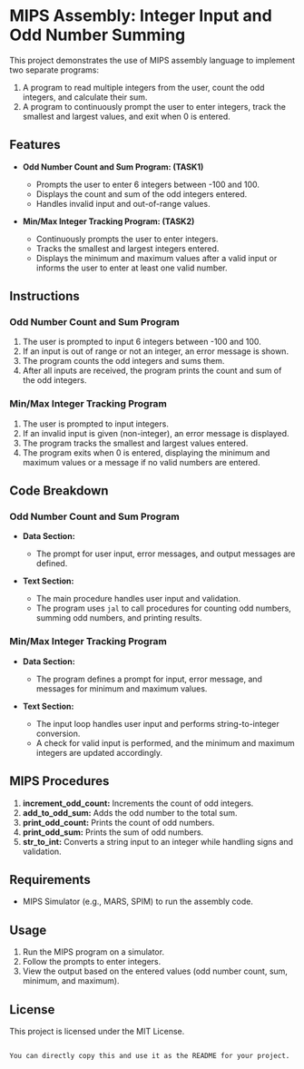 
# MIPS Assembly: Integer Input and Odd Number Summing

This project demonstrates the use of MIPS assembly language to implement two separate programs: 
1. A program to read multiple integers from the user, count the odd integers, and calculate their sum. 
2. A program to continuously prompt the user to enter integers, track the smallest and largest values, and exit when 0 is entered.

## Features

- **Odd Number Count and Sum Program: (TASK1)**
    - Prompts the user to enter 6 integers between -100 and 100.
    - Displays the count and sum of the odd integers entered.
    - Handles invalid input and out-of-range values.
  
- **Min/Max Integer Tracking Program: (TASK2)**
    - Continuously prompts the user to enter integers.
    - Tracks the smallest and largest integers entered.
    - Displays the minimum and maximum values after a valid input or informs the user to enter at least one valid number.

## Instructions

### Odd Number Count and Sum Program
1. The user is prompted to input 6 integers between -100 and 100.
2. If an input is out of range or not an integer, an error message is shown.
3. The program counts the odd integers and sums them.
4. After all inputs are received, the program prints the count and sum of the odd integers.

### Min/Max Integer Tracking Program
1. The user is prompted to input integers.
2. If an invalid input is given (non-integer), an error message is displayed.
3. The program tracks the smallest and largest values entered.
4. The program exits when 0 is entered, displaying the minimum and maximum values or a message if no valid numbers are entered.

## Code Breakdown

### Odd Number Count and Sum Program

- **Data Section:**
    - The prompt for user input, error messages, and output messages are defined.
  
- **Text Section:**
    - The main procedure handles user input and validation.
    - The program uses `jal` to call procedures for counting odd numbers, summing odd numbers, and printing results.

### Min/Max Integer Tracking Program

- **Data Section:**
    - The program defines a prompt for input, error message, and messages for minimum and maximum values.
  
- **Text Section:**
    - The input loop handles user input and performs string-to-integer conversion.
    - A check for valid input is performed, and the minimum and maximum integers are updated accordingly.

## MIPS Procedures

1. **increment_odd_count:** Increments the count of odd integers.
2. **add_to_odd_sum:** Adds the odd number to the total sum.
3. **print_odd_count:** Prints the count of odd numbers.
4. **print_odd_sum:** Prints the sum of odd numbers.
5. **str_to_int:** Converts a string input to an integer while handling signs and validation.

## Requirements

- MIPS Simulator (e.g., MARS, SPIM) to run the assembly code.

## Usage

1. Run the MIPS program on a simulator.
2. Follow the prompts to enter integers.
3. View the output based on the entered values (odd number count, sum, minimum, and maximum).

## License

This project is licensed under the MIT License.
```

You can directly copy this and use it as the README for your project.

